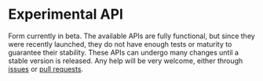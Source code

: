 # Experimental API

Form currently in beta. The available APIs are fully functional, but since they were recently launched, they do not have enough tests or maturity to guarantee their stability. These APIs can undergo many changes until a stable version is released. Any help will be very welcome, either through [issues](https://github.com/edsonbonfim/form/issues) or [pull requests](https://github.com/edsonbonfim/form/pulls).
